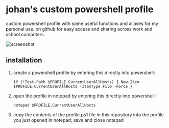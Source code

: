 # johan's custom powershell profile

custom powershell profile with some useful functions and aliases for my personal use. on github for easy access and sharing across work and school computers.

![screenshot](https://lh3.googleusercontent.com/u/0/drive-viewer/AEYmBYSVLfLeu2NBa9nwZzdc21vmuySMcID2WOv55jEcEQ0nAR1J6Ya72Act4mLHxpcZXrpjAzYb4sQtX3AtihB9o8yl0BkWDQ=w1920-h973)

## installation

1. create a powershell profile by entering this directly into powershell:

    ```PS1
    if (!Test-Path $PROFILE.CurrentUserAllHosts) { New-Item $PROFILE.CurrentUserAllHosts -ItemType File -Force }
    ```

2. open the profile in notepad by entering this directly into powershell:

    ```PS1
    notepad $PROFILE.CurrentUserAllHosts
    ```

3. copy the contents of the profile.ps1 file in this repository into the profile you just opened in notepad; save and close notepad

